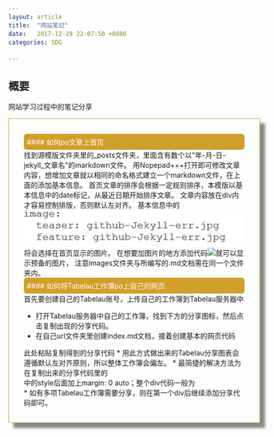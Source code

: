 ```yaml
---
layout: article
title:  "网站笔记"
date:   2017-12-28 22:07:50 +0800
categories: SDG 

---
```




## 概要
网站学习过程中的笔记分享

<div class="row img-rounded" style="padding:30px; box-shadow: 10px 10px 5px #888888; border: 1px solid #D19F2A;">
<div class="col-md-12">
<div style="background: #D19F2A; color:white; border-radius:6px; padding:6px;"  markdown="1">
#### 如何po文章上首页
</div>
<div class="col-md-8" markdown="1" >
找到源模版文件夹里的_posts文件夹，里面含有数个以"年-月-日-jekyll_文章名"的markdown文件。
用Nopepad+++打开即可修改文章内容，想增加文章就以相同的命名格式建立一个markdown文件，在上面的添加基本信息。
首页文章的排序会根据一定规则排序，本模版以基本信息中的date标记，从最近日期开始排序文章。
文章内容放在div内才容易控制排版，否则默认左对齐。
基本信息中的<img src="./images/imgex.jpg"  style="width: auto">将会选择在首页显示的图片。
在想要加图片的地方添加代码<img src="./images/imgeadd.jpg"  style="width: auto">就可以显示预备的图片，
注意images文件夹与所编写的.md文档需在同一个文件夹内。
</div>


</div>
<div style="background: #D19F2A; color:white; border-radius:6px; padding:6px;"  markdown="1">
#### 如何将Tabelau工作簿po上自己的网页
</div>
<div class="col-md-8" markdown="1" ><!-- right -->
首先要创建自己的Tabelau账号，上传自己的工作簿到Tabelau服务器中

* 打开Tabelau服务器中自己的工作簿，找到下方的分享图标，然后点击复制出现的分享代码。
* 在自己url文件夹里创建index.md文档，接着创建基本的网页代码
<html>
<head></head>
<body>
  此处粘贴复制得到的分享代码
</body>
<html>
* 用此方式做出来的Tabelau分享图表会遵循默认左对齐原则，所以整体工作簿会偏左。
* 最简捷的解决方法为在复制出来的分享代码里的<div>中的style后面加上margin: 0 auto；整个div代码一般为<div class='tableauPlaceholder' 
id='viz1514909083045' 
style='position: relative;margin: 0 auto'>
* 如有多项Tabelau工作簿需要分享，则在第一个div后继续添加分享代码即可。

</div>
</div>
